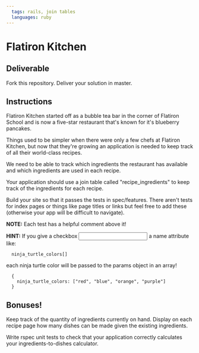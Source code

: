 ```yaml
---
  tags: rails, join tables
  languages: ruby
---
```


# Flatiron Kitchen

## Deliverable

Fork this repository. Deliver your solution in master.

## Instructions

Flatiron Kitchen started off as a bubble tea bar in the corner of
Flatiron School and is now a five-star restaurant that's known for it's
blueberry pancakes.

Things used to be simpler when there were only a few chefs at Flatiron Kitchen,
but now that they're growing an application is needed to keep track of all
their world-class recipes.

We need to be able to track which ingredients the restaurant has
available and which ingredients are used in each recipe.

Your application should use a join table called "recipe_ingredients" to keep
track of the ingredients for each recipe.

Build your site so that it passes the tests in spec/features. There
aren't tests for index pages or things like page titles or links but
feel free to add these (otherwise your app will be difficult to
navigate).

**NOTE:** Each test has a helpful comment above it!

**HINT:** If you give a checkbox <input> a name attribute like:

```
  ninja_turtle_colors[]
```

each ninja turtle color will be passed to the params object in
an array!

```
  {
    ninja_turtle_colors: ["red", "blue", "orange", "purple"]
  }
```

## Bonuses!

Keep track of the quantity of ingredients currently on hand. Display on each
recipe page how many dishes can be made given the existing ingredients.

Write rspec unit tests to check that your application correctly calculates
your ingredients-to-dishes calculator.
